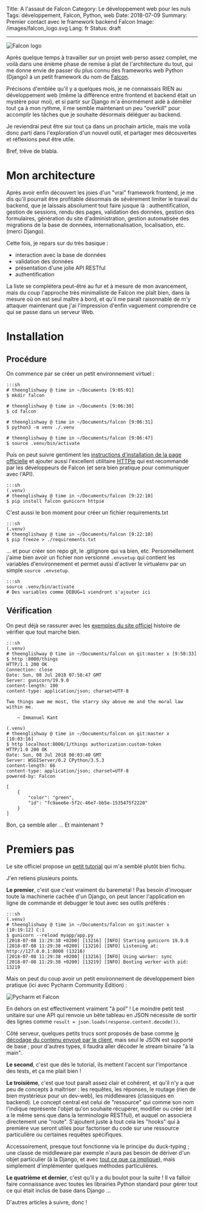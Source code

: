Title: A l'assaut de Falcon
Category: Le développement web pour les nuls
Tags: développement, Falcon, Python, web
Date: 2018-07-09
Summary: Premier contact avec le framework backend Falcon
Image: /images/falcon_logo.svg
Lang: fr
Status: draft

___

![Falcon logo][falcon-logo]

Après quelque temps à travailler sur un projet web perso assez complet, me
voilà dans une énième phase de remise à plat de l'architecture du tout, qui me
donne envie de passer du plus connu des frameworks web Python (Django) à un
petit framework du nom de [Falcon][falcon].

Précisons d'emblée qu'il y a quelques mois, je ne connaissais RIEN au
développement web (même la différence entre frontend et backend était un
mystère pour moi), et si partir sur Django m'a énormément aidé à démêler tout
ça à mon rythme, il me semble maintenant un peu "overkill" pour accomplir les
tâches que je souhaite désormais déléguer au backend.

Je reviendrai peut être sur tout ça dans un prochain article, mais me voilà
donc parti dans l'exploration d'un nouvel outil, et partager mes découvertes
et réflexions peut être utile.

Bref, trêve de blabla.

# Mon architecture

Après avoir enfin découvert les joies d'un "vrai" framework frontend, je me dis
qu'il pourrait être profitable désormais de sévèrement limiter le travail du
backend, que je laissais absolument tout faire jusque là : authentification, gestion de
sessions, rendu des pages, validation des données, gestion des formulaires,
génération du site d'administration, gestion
automatisée des migrations de la base de données, internationalisation,
localisation, etc. (merci Django).

Cette fois, je repars sur du très basique :

* interaction avec la base de données
* validation des données
* présentation d'une jolie API RESTful
* authentification

La liste se complétera peut-être au fur et à mesure de mon avancement, mais du
coup l'approche très minimaliste de Falcon me plaît bien, dans la mesure où
on est seul maître à bord, et qu'il me paraît raisonnable de m'y attaquer
maintenant que j'ai l'impression d'enfin vaguement comprendre ce qui se passe
dans un serveur Web.

# Installation

## Procédure

On commence par se créer un petit environnement virtuel :

    :::sh
    # theenglishway @ time in ~/Documents [9:05:01]
    $ mkdir falcon

    # theenglishway @ time in ~/Documents [9:06:30]
    $ cd falcon

    # theenglishway @ time in ~/Documents/falcon [9:06:31]
    $ python3 -m venv ./.venv

    # theenglishway @ time in ~/Documents/falcon [9:06:47]
    $ source .venv/bin/activate

Puis on peut suivre gentiment les
[instructions d'installation de la page officielle][falcon-install] et
ajouter aussi l'excellent utilitaire [HTTPie][httpie] qui est recommandé par les
développeurs de Falcon (et sera bien pratique pour communiquer avec l'API).

    :::sh
    (.venv)
    # theenglishway @ time in ~/Documents/falcon [9:22:10]
    $ pip install falcon gunicorn httpie

C'est aussi le bon moment pour créer un fichier requirements.txt

    :::sh
    (.venv)
    # theenglishway @ time in ~/Documents/falcon [9:22:10]
    $ pip freeze > ./requirements.txt

... et pour créer son repo git, le .gitignore qui va bien, etc. Personnellement
j'aime bien avoir un fichier non versionné `.envsetup` qui contient les
variables d'environnement et permet aussi d'activer le virtualenv par un simple
`source .envsetup`.

    :::sh
    source .venv/bin/activate
    # Des variables comme DEBUG=1 viendront s'ajouter ici

## Vérification

On peut déjà se rassurer avec les [exemples du site officiel][falcon-examples]
histoire de vérifier que tout marche bien.

    :::sh
    (.venv)
    # theenglishway @ time in ~/Documents/falcon on git:master x [9:58:33]
    $ http :8000/things
    HTTP/1.1 200 OK
    Connection: close
    Date: Sun, 08 Jul 2018 07:58:47 GMT
    Server: gunicorn/19.9.0
    content-length: 100
    content-type: application/json; charset=UTF-8

    Two things awe me most, the starry sky above me and the moral law within me.

        ~ Immanuel Kant

    (.venv)
    # theenglishway @ time in ~/Documents/falcon on git:master x [10:03:16]
    $ http localhost:8000/1/things authorization:custom-token
    HTTP/1.0 200 OK
    Date: Sun, 08 Jul 2018 08:03:40 GMT
    Server: WSGIServer/0.2 CPython/3.5.3
    content-length: 66
    content-type: application/json; charset=UTF-8
    powered-by: Falcon

    [
        {
            "color": "green",
            "id": "fc9aee6e-5f2c-46e7-bb5e-1535475f2220"
        }
    ]

Bon, ça semble aller ... Et maintenant ?

# Premiers pas

Le site officiel propose un [petit tutorial][falcon-tutorial] qui m'a semblé
plutôt bien fichu.

J'en retiens plusieurs points.

**Le premier**, c'est que c'est vraiment du baremetal ! Pas besoin d'invoquer
toute la machinerie cachée d'un Django, on peut lancer l'application en ligne
de commande et debugger le tout avec ses outils préférés :

    :::sh
    (.venv)
    # theenglishway @ time in ~/Documents/falcon on git:master x [10:19:12] C:1
    $ gunicorn --reload myapp/app.py
    [2018-07-08 11:29:38 +0200] [13216] [INFO] Starting gunicorn 19.9.0
    [2018-07-08 11:29:38 +0200] [13216] [INFO] Listening at: http://127.0.0.1:8000 (13216)
    [2018-07-08 11:29:38 +0200] [13216] [INFO] Using worker: sync
    [2018-07-08 11:29:38 +0200] [13219] [INFO] Booting worker with pid: 13219

Mais on peut du coup avoir un petit environnement de développement bien pratique
(ici avec Pycharm Community Edition) :

![Pycharm et Falcon][pycharm-falcon]

En dehors on est effectivement vraiment "à poil" ! Le moindre petit test unitaire
sur une API qui renvoie un bête tableau en JSON nécessite de
sortir des lignes comme `result = json.loads(response.content.decode())`.

Côté serveur, quelques petits trucs sont proposés de base comme [le décodage du
contenu envoyé par le client][falcon-media], mais seul le JSON est supporté de base ; pour
d'autres types, il faudra aller décoder le stream binaire "à la main".

**Le second**, c'est que dès le tutorial, ils mettent l'accent sur l'importance
des tests, et ça me plait bien !

**Le troisième**, c'est que tout paraît assez clair et cohérent, et qu'il n'y a
que peu de concepts à maîtriser : les requêtes, les réponses, le routage (rien
de bien mystérieux pour un dev-web), les middlewares (classiques en backend).
Le concept central est celui de "ressource" qui comme son nom l'indique représente
l'objet qu'on souhaite récupérer, modifier ou créer (et il a le même sens que
dans la terminologie RESTful), et auquel on associera directement une "route".
S'ajoutent juste à tout cela les "hooks" qui à première vue seront utiles pour
factoriser du code sur une ressource particulière ou certaines requêtes
spécifiques.

Accessoirement, presque tout fonctionne via le principe du duck-typing ; une
classe de middleware par exemple n'aura pas besoin de dériver d'un objet
particulier (à la Django, et avec [tout ce que ça implique][django-cbv]),
mais simplement d'implémenter quelques méthodes particulières.

**Le quatrième et dernier**, c'est qu'il y a du boulot pour la suite ! Il va
falloir faire connaissance avec toutes les librairies Python standard pour gérer
tout ce qui était inclus de base dans Django ...

D'autres articles à suivre, donc !


[falcon-logo]: {filename}/images/falcon_logo.svg
[falcon-install]: https://falcon.readthedocs.io/en/stable/user/install.html#install
[httpie]: https://github.com/jkbr/httpie
[falcon-examples]: https://falcon.readthedocs.io/en/stable/user/quickstart.html
[falcon-tutorial]: https://falcon.readthedocs.io/en/stable/user/tutorial.html
[falcon]: https://falconframework.org/
[falcon-media]: https://falcon.readthedocs.io/en/stable/api/media.html#media
[pycharm-falcon]: {filename}/images/pycharm-falcon.png
[django-cbv]: https://ccbv.co.uk/
